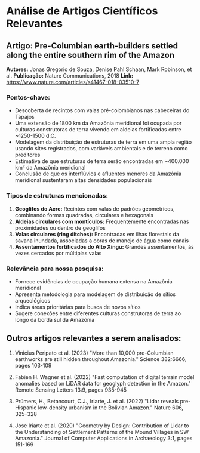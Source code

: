 # Análise de Artigos Científicos Relevantes

## Artigo: Pre-Columbian earth-builders settled along the entire southern rim of the Amazon

**Autores:** Jonas Gregorio de Souza, Denise Pahl Schaan, Mark Robinson, et al.
**Publicação:** Nature Communications, 2018
**Link:** https://www.nature.com/articles/s41467-018-03510-7

### Pontos-chave:
- Descoberta de recintos com valas pré-colombianos nas cabeceiras do Tapajós
- Uma extensão de 1800 km da Amazônia meridional foi ocupada por culturas construtoras de terra vivendo em aldeias fortificadas entre ~1250-1500 d.C.
- Modelagem da distribuição de estruturas de terra em uma ampla região usando sites registrados, com variáveis ambientais e de terreno como preditores
- Estimativa de que estruturas de terra serão encontradas em ~400.000 km² da Amazônia meridional
- Conclusão de que os interflúvios e afluentes menores da Amazônia meridional sustentaram altas densidades populacionais

### Tipos de estruturas mencionadas:
1. **Geoglifos do Acre:** Recintos com valas de padrões geométricos, combinando formas quadradas, circulares e hexagonais
2. **Aldeias circulares com montículos:** Frequentemente encontradas nas proximidades ou dentro de geoglifos
3. **Valas circulares (ring ditches):** Encontradas em ilhas florestais da savana inundada, associadas a obras de manejo de água como canais
4. **Assentamentos fortificados do Alto Xingu:** Grandes assentamentos, às vezes cercados por múltiplas valas

### Relevância para nossa pesquisa:
- Fornece evidências de ocupação humana extensa na Amazônia meridional
- Apresenta metodologia para modelagem de distribuição de sítios arqueológicos
- Indica áreas prioritárias para busca de novos sítios
- Sugere conexões entre diferentes culturas construtoras de terra ao longo da borda sul da Amazônia

## Outros artigos relevantes a serem analisados:

1. Vinicius Peripato et al. (2023) "More than 10,000 pre-Columbian earthworks are still hidden throughout Amazonia." Science 382:6666, pages 103-109

2. Fabien H. Wagner et al. (2022) "Fast computation of digital terrain model anomalies based on LiDAR data for geoglyph detection in the Amazon." Remote Sensing Letters 13:9, pages 935-945

3. Prümers, H., Betancourt, C.J., Iriarte, J. et al. (2022) "Lidar reveals pre-Hispanic low-density urbanism in the Bolivian Amazon." Nature 606, 325–328

4. Jose Iriarte et al. (2020) "Geometry by Design: Contribution of Lidar to the Understanding of Settlement Patterns of the Mound Villages in SW Amazonia." Journal of Computer Applications in Archaeology 3:1, pages 151-169
